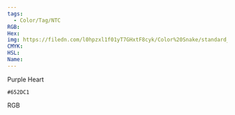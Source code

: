 ```yaml
---
tags:
  - Color/Tag/NTC
RGB:
Hex:
img: https://filedn.com/l0hpzxl1f01yT7GHxtF8cyk/Color%20Snake/standard_csv_to_svg//652DC1.svg
CMYK:
HSL:
Name:
---
```

Purple Heart
```palette
#652DC1
```
RGB
